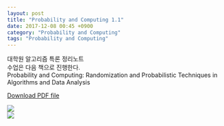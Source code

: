 ```yaml
---
layout: post
title: "Probability and Computing 1.1"
date: 2017-12-08 00:45 +0900
category: "Probability and Computing"
tags: "Probability and Computing"
---
```


대학원 알고리즘 특론 정리노트<br />
수업은 다음 책으로 진행한다.<br />
Probability and Computing: Randomization and Probabilistic Techniques in Algorithms and Data Analysis<br />

<a href="{{ site.url }}/assets/Probability_and_Computing_1.1.pdf" class="center-image" >Download PDF file</a>

<img src="{{ site.url }}/assets/Probability_and_Computing_1.1-1.jpg" class="center-image" /> <br />
<img src="{{ site.url }}/assets/Probability_and_Computing_1.1-2.jpg" class="center-image" />

